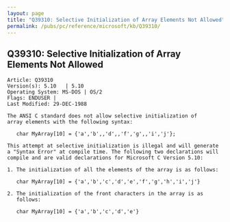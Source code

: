 ```yaml
---
layout: page
title: "Q39310: Selective Initialization of Array Elements Not Allowed"
permalink: /pubs/pc/reference/microsoft/kb/Q39310/
---
```


## Q39310: Selective Initialization of Array Elements Not Allowed

	Article: Q39310
	Version(s): 5.10   | 5.10
	Operating System: MS-DOS | OS/2
	Flags: ENDUSER |
	Last Modified: 29-DEC-1988
	
	The ANSI C standard does not allow selective initialization of
	array elements with the following syntax:
	
	   char MyArray[10] = {'a','b',,'d',,'f','g',,'i','j'};
	
	This attempt at selective initialization is illegal and will generate
	a "Syntax Error" at compile time. The following two declarations will
	compile and are valid declarations for Microsoft C Version 5.10:
	
	1. The initialization of all the elements of the array is as follows:
	
	   char MyArray[10] = {'a','b','c','d','e','f','g','h','i','j'}
	
	2. The initialization of the front characters in the array is as
	   follows:
	
	   char MyArray[10] = {'a','b','c','d','e'}
